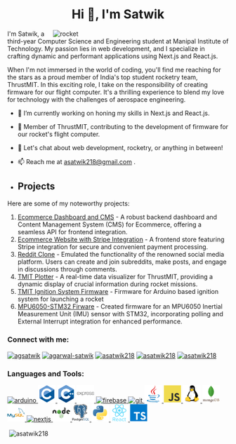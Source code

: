<h1 align="center">Hi 👋, I'm Satwik</h1>
<img align="right" alt="rocket" width="400" src="https://cdn.dribbble.com/users/116207...](https://mir-s3-cdn-cf.behance.net/project_modules/max_1200/ef9a3260506271.5a4f65ff2e513.gif"/>

I'm Satwik, a third-year Computer Science and Engineering student at Manipal Institute of Technology. My passion lies in web development, and I specialize in crafting dynamic and performant applications using Next.js and React.js.

When I'm not immersed in the world of coding, you'll find me reaching for the stars as a proud member of India's top student rocketry team, ThrustMIT. In this exciting role, I take on the responsibility of creating firmware for our flight computer. It's a thrilling experience to blend my love for technology with the challenges of aerospace engineering.

- 🔭 I’m currently working on honing my skills in Next.js and React.js.
- 🚀 Member of ThrustMIT, contributing to the development of firmware for our rocket's flight computer.
- 💬 Let's chat about web development, rocketry, or anything in between!
- 📫 Reach me at asatwik218@gmail.com .

- ## Projects
Here are some of my noteworthy projects:

1. [Ecommerce Dashboard and CMS](https://github.com/asatwik218/ecommerce-admin) - A robust backend dashboard and Content Management System (CMS) for Ecommerce, offering a seamless API for frontend integration.
2. [Ecommerce Website with Stripe Integration](https://github.com/asatwik218/ecommerce-frontend) - A frontend store featuring Stripe integration for secure and convenient payment processing.
3. [Reddit Clone](https://github.com/asatwik218/Reddit-Clone) - Emulated the functionality of the renowned social media platform. Users can create and join subreddits, make posts, and engage in discussions through comments.
4. [TMIT Plotter](https://github.com/asatwik218/Plotter-Dash) - A real-time data visualizer for ThrustMIT, providing a dynamic display of crucial information during rocket missions.
5. [TMIT Ignition System Firmware](https://github.com/asatwik218/TMIT-Ignition_System) - Firmware for Arduino based ignition system for launching a rocket
6. [MPU6050-STM32 Firware](https://github.com/asatwik218/stm32-mpu6050) - Created firmware for an MPU6050 Inertial Measurement Unit (IMU) sensor with STM32, incorporating polling and External Interrupt integration for enhanced performance.
<h3 align="left">Connect with me:</h3>
<p align="left">
<a href="https://twitter.com/agsatwik" target="blank"><img align="center" src="https://raw.githubusercontent.com/rahuldkjain/github-profile-readme-generator/master/src/images/icons/Social/twitter.svg" alt="agsatwik" height="30" width="40" /></a>
<a href="https://linkedin.com/in/agarwal-satwik" target="blank"><img align="center" src="https://raw.githubusercontent.com/rahuldkjain/github-profile-readme-generator/master/src/images/icons/Social/linked-in-alt.svg" alt="agarwal-satwik" height="30" width="40" /></a>
<a href="https://www.codechef.com/users/asatwik218" target="blank"><img align="center" src="https://cdn.jsdelivr.net/npm/simple-icons@3.1.0/icons/codechef.svg" alt="asatwik218" height="30" width="40" /></a>
<a href="https://codeforces.com/profile/asatwik218" target="blank"><img align="center" src="https://raw.githubusercontent.com/rahuldkjain/github-profile-readme-generator/master/src/images/icons/Social/codeforces.svg" alt="asatwik218" height="30" width="40" /></a>
<a href="https://www.leetcode.com/asatwik218" target="blank"><img align="center" src="https://raw.githubusercontent.com/rahuldkjain/github-profile-readme-generator/master/src/images/icons/Social/leet-code.svg" alt="asatwik218" height="30" width="40" /></a>
</p>

<h3 align="left">Languages and Tools:</h3>
<p align="left"> <a href="https://www.arduino.cc/" target="_blank" rel="noreferrer"> <img src="https://cdn.worldvectorlogo.com/logos/arduino-1.svg" alt="arduino" width="40" height="40"/> </a> <a href="https://www.cprogramming.com/" target="_blank" rel="noreferrer"> <img src="https://raw.githubusercontent.com/devicons/devicon/master/icons/c/c-original.svg" alt="c" width="40" height="40"/> </a> <a href="https://www.w3schools.com/cpp/" target="_blank" rel="noreferrer"> <img src="https://raw.githubusercontent.com/devicons/devicon/master/icons/cplusplus/cplusplus-original.svg" alt="cplusplus" width="40" height="40"/> </a> <a href="https://expressjs.com" target="_blank" rel="noreferrer"> <img src="https://raw.githubusercontent.com/devicons/devicon/master/icons/express/express-original-wordmark.svg" alt="express" width="40" height="40"/> </a> <a href="https://firebase.google.com/" target="_blank" rel="noreferrer"> <img src="https://www.vectorlogo.zone/logos/firebase/firebase-icon.svg" alt="firebase" width="40" height="40"/> </a> <a href="https://git-scm.com/" target="_blank" rel="noreferrer"> <img src="https://www.vectorlogo.zone/logos/git-scm/git-scm-icon.svg" alt="git" width="40" height="40"/> </a> <a href="https://www.java.com" target="_blank" rel="noreferrer"> <img src="https://raw.githubusercontent.com/devicons/devicon/master/icons/java/java-original.svg" alt="java" width="40" height="40"/> </a> <a href="https://developer.mozilla.org/en-US/docs/Web/JavaScript" target="_blank" rel="noreferrer"> <img src="https://raw.githubusercontent.com/devicons/devicon/master/icons/javascript/javascript-original.svg" alt="javascript" width="40" height="40"/> </a> <a href="https://www.linux.org/" target="_blank" rel="noreferrer"> <img src="https://raw.githubusercontent.com/devicons/devicon/master/icons/linux/linux-original.svg" alt="linux" width="40" height="40"/> </a> <a href="https://www.mongodb.com/" target="_blank" rel="noreferrer"> <img src="https://raw.githubusercontent.com/devicons/devicon/master/icons/mongodb/mongodb-original-wordmark.svg" alt="mongodb" width="40" height="40"/> </a> <a href="https://www.mysql.com/" target="_blank" rel="noreferrer"> <img src="https://raw.githubusercontent.com/devicons/devicon/master/icons/mysql/mysql-original-wordmark.svg" alt="mysql" width="40" height="40"/> </a> <a href="https://nextjs.org/" target="_blank" rel="noreferrer"> <img src="https://cdn.worldvectorlogo.com/logos/nextjs-2.svg" alt="nextjs" width="40" height="40"/> </a> <a href="https://nodejs.org" target="_blank" rel="noreferrer"> <img src="https://raw.githubusercontent.com/devicons/devicon/master/icons/nodejs/nodejs-original-wordmark.svg" alt="nodejs" width="40" height="40"/> </a> <a href="https://www.postgresql.org" target="_blank" rel="noreferrer"> <img src="https://raw.githubusercontent.com/devicons/devicon/master/icons/postgresql/postgresql-original-wordmark.svg" alt="postgresql" width="40" height="40"/> </a> <a href="https://www.python.org" target="_blank" rel="noreferrer"> <img src="https://raw.githubusercontent.com/devicons/devicon/master/icons/python/python-original.svg" alt="python" width="40" height="40"/> </a> <a href="https://reactjs.org/" target="_blank" rel="noreferrer"> <img src="https://raw.githubusercontent.com/devicons/devicon/master/icons/react/react-original-wordmark.svg" alt="react" width="40" height="40"/> </a> <a href="https://www.typescriptlang.org/" target="_blank" rel="noreferrer"> <img src="https://raw.githubusercontent.com/devicons/devicon/master/icons/typescript/typescript-original.svg" alt="typescript" width="40" height="40"/> </a> </p>

<p>&nbsp;<img align="center" src="https://github-readme-stats.vercel.app/api?username=asatwik218&show_icons=true&locale=en" alt="asatwik218" /></p>
